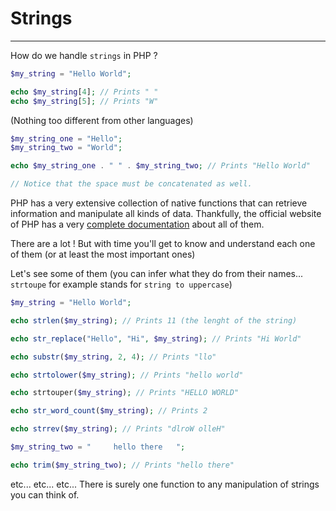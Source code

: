 # Strings

---

How do we handle `strings` in PHP ?

```php
$my_string = "Hello World";

echo $my_string[4]; // Prints " "
echo $my_string[5]; // Prints "W"

```

(Nothing too different from other languages)

```php
$my_string_one = "Hello";
$my_string_two = "World";

echo $my_string_one . " " . $my_string_two; // Prints "Hello World"

// Notice that the space must be concatenated as well.
```

PHP has a very extensive collection of native functions that can retrieve information and manipulate all kinds of data. Thankfully, the official website of PHP has a very [complete documentation](https://www.php.net/docs.php) about all of them.

There are a lot ! But with time you'll get to know and understand each one of them (or at least the most important ones)

Let's see some of them (you can infer what they do from their names... `strtoupe` for example stands for `string to uppercase`)

```php
$my_string = "Hello World";

echo strlen($my_string); // Prints 11 (the lenght of the string)

echo str_replace("Hello", "Hi", $my_string); // Prints "Hi World"

echo substr($my_string, 2, 4); // Prints "llo"

echo strtolower($my_string); // Prints "hello world"

echo strtouper($my_string); // Prints "HELLO WORLD"

echo str_word_count($my_string); // Prints 2

echo strrev($my_string); // Prints "dlroW olleH"

$my_string_two = "     hello there   ";

echo trim($my_string_two); // Prints "hello there"

```

etc... etc... etc...
There is surely one function to any manipulation of strings you can think of.

